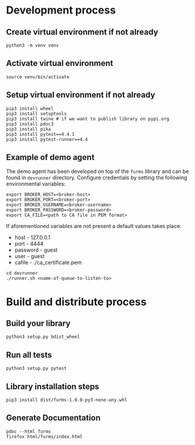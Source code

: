 # Development process

## Create virtual environment if not already
```
python3 -m venv venv
```

## Activate virtual environment
```
source venv/bin/activate
```

## Setup virtual environment if not already
```
pip3 install wheel
pip3 install setuptools
pip3 install twine # if we want to publish library on pypi.org
pip3 install pdoc3
pip3 install pika
pip3 install pytest==4.4.1
pip3 install pytest-runner==4.4
```
## Example of demo agent
The demo agent has been developed on top of the `furms` library and can be found in `devrunner` directory.
Configure credentials by setting the following environmental variables:
```
export BROKER_HOST=<broker-host>
export BROKER_PORT=<broker-port>
export BROKER_USERNAME=<broker-username>
export BROKER_PASSWORD=<broker-password>
export CA_FILE=<path to CA file in PEM format>
```
If aforementioned variables are not present a default values takes place:
* host - 127.0.0.1
* port - 4444
* password - guest
* user - guest
* cafile - ./ca_certificate.pem
```
cd devrunner
./runner.sh <name-of-queue-to-listen-to>
```

# Build and distribute process

## Build your library
```
python3 setup.py bdist_wheel
```

## Run all tests
```
python3 setup.py pytest
```

## Library installation steps
```
pip3 install dist/furms-1.0.0-py3-none-any.whl
```

## Generate Documentation
```
pdoc --html furms
firefox html/furms/index.html
```